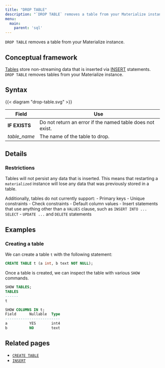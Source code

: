 ```yaml
---
title: "DROP TABLE"
description: "`DROP TABLE` removes a table from your Materialize instance."
menu:
  main:
    parent: 'sql'
---
```


`DROP TABLE` removes a table from your Materialize instance.

## Conceptual framework

[Tables](create-table.md) store non-streaming data that is inserted via [INSERT](insert.md)
statements. `DROP TABLE` removes tables from your Materialize instance.

## Syntax

{{< diagram "drop-table.svg" >}}

Field | Use
------|-----
**IF EXISTS** | Do not return an error if the named table does not exist.
_table&lowbar;name_ | The name of the table to drop.

## Details

### Restrictions

Tables will not persist any data that is inserted. This means that restarting a
`materialized` instance will lose any data that was previously stored in a table.

Additionally, tables do not currently support:
    - Primary keys
    - Unique constraints
    - Check constraints
    - Default column values
    - Insert statements that use anything other than a `VALUES` clause, such as
      `INSERT INTO ... SELECT`
    - `UPDATE ...` and `DELETE` statements

## Examples

### Creating a table

We can create a table `t` with the following statement:

```sql
CREATE TABLE t (a int, b text NOT NULL);
```

Once a table is created, we can inspect the table with various `SHOW` commands.

```sql
SHOW TABLES;
TABLES
------
t

SHOW COLUMNS IN t;
Field      Nullable  Type
-------------------------
a          YES       int4
b          NO        text
```

## Related pages

- [`CREATE TABLE`](create-table.md)
- [`INSERT`](insert.md)
